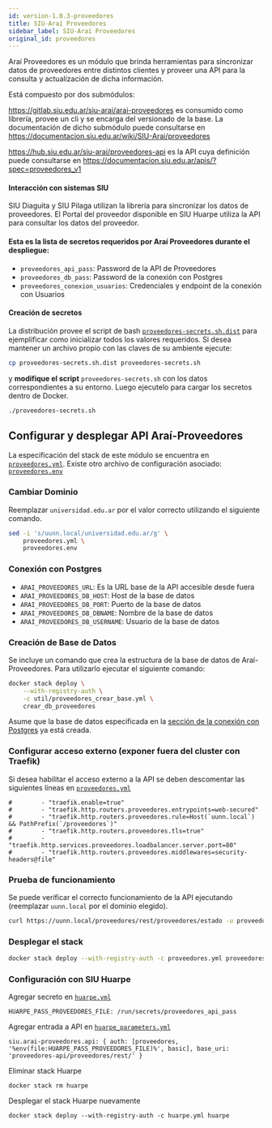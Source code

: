 ```yaml
---
id: version-1.0.3-proveedores
title: SIU-Araí Proveedores
sidebar_label: SIU-Araí Proveedores
original_id: proveedores
---
```


Araí Proveedores es un módulo que brinda herramientas para sincronizar datos de proveedores entre distintos clientes y proveer una API para la consulta y actualización de dicha información.

Está compuesto por dos submódulos:

https://gitlab.siu.edu.ar/siu-arai/arai-proveedores es consumido como librería, provee un cli y se encarga del versionado de la base. La documentación de dicho submódulo puede consultarse en https://documentacion.siu.edu.ar/wiki/SIU-Arai/proveedores

https://hub.siu.edu.ar/siu-arai/proveedores-api es la API cuya definición puede consultarse en https://documentacion.siu.edu.ar/apis/?spec=proveedores_v1

#### Interacción con sistemas SIU

SIU Diaguita y SIU Pilaga utilizan la librería para sincronizar los datos de proveedores.
El Portal del proveedor disponible en SIU Huarpe utiliza la API para consultar los datos del proveedor.

#### Esta es la lista de secretos requeridos por Araí Proveedores durante el despliegue:

* `proveedores_api_pass`: Password de la API de Proveedores
* `proveedores_db_pass`: Password de la conexión con Postgres
* `proveedores_conexion_usuarios`: Credenciales y endpoint de la conexión con Usuarios

#### Creación de secretos

La distribución provee el script de bash [`proveedores-secrets.sh.dist`](https://hub.siu.edu.ar/siu/expedientes/-/blob/master/prod/proveedores-secrets.sh.dist) para ejemplificar como inicializar todos los valores requeridos. Si desea mantener un archivo propio con las claves de su ambiente ejecute:

```bash
cp proveedores-secrets.sh.dist proveedores-secrets.sh
```
y **modifique el script** `proveedores-secrets.sh` con los datos correspondientes a su entorno. Luego ejecutelo para cargar los secretos dentro de Docker.

```bash
./proveedores-secrets.sh
```
## Configurar y desplegar API Araí-Proveedores

La especificación del stack de este módulo se encuentra en [`proveedores.yml`](https://hub.siu.edu.ar/siu/expedientes/-/blob/master/prod/arai/proveedores.yml). Existe otro archivo de configuración asociado: [`proveedores.env`](https://hub.siu.edu.ar/siu/expedientes/-/blob/master/prod/arai/proveedores.env)

### Cambiar Dominio

Reemplazar `universidad.edu.ar` por el valor correcto utilizando el siguiente comando.

```bash
sed -i 's/uunn.local/universidad.edu.ar/g' \
    proveedores.yml \
    proveedores.env
```
### Conexión con Postgres

* `ARAI_PROVEEDORES_URL`: Es la URL base de la API accesible desde fuera
* `ARAI_PROVEEDORES_DB_HOST`: Host de la base de datos
* `ARAI_PROVEEDORES_DB_PORT`: Puerto de la base de datos
* `ARAI_PROVEEDORES_DB_DBNAME`: Nombre de la base de datos
* `ARAI_PROVEEDORES_DB_USERNAME`: Usuario de la base de datos 

### Creación de Base de Datos

Se incluye un comando que crea la estructura de la base de datos de Araí-Proveedores. Para utilizarlo
ejecutar el siguiente comando:
```bash
docker stack deploy \
    --with-registry-auth \
    -c util/proveedores_crear_base.yml \
    crear_db_proveedores
```

Asume que la base de datos especificada en la [sección de la conexión con Postgres](arai#conexión-con-postgres) ya está creada.

### Configurar acceso externo (exponer fuera del cluster con Traefik)

Si desea habilitar el acceso externo a la API se deben descomentar las siguientes líneas en [`proveedores.yml`](https://hub.siu.edu.ar/siu/expedientes/-/blob/master/prod/arai/proveedores.yml)
```
#        - "traefik.enable=true"
#        - "traefik.http.routers.proveedores.entrypoints=web-secured"
#        - "traefik.http.routers.proveedores.rule=Host(`uunn.local`) && PathPrefix(`/proveedores`)"
#        - "traefik.http.routers.proveedores.tls=true"
#        - "traefik.http.services.proveedores.loadbalancer.server.port=80"
#        - "traefik.http.routers.proveedores.middlewares=security-headers@file"
```
### Prueba de funcionamiento

Se puede verificar el correcto funcionamiento de la API ejecutando (reemplazar `uunn.local` por el dominio elegido).

```bash
curl https://uunn.local/proveedores/rest/proveedores/estado -u proveedores:proveedores123
```

### Desplegar el stack

```bash
docker stack deploy --with-registry-auth -c proveedores.yml proveedores
```
### Configuración con SIU Huarpe

Agregar secreto en [`huarpe.yml`](https://hub.siu.edu.ar/siu/expedientes/-/blob/master/prod/arai/huarpe.yml)

```
HUARPE_PASS_PROVEEDORES_FILE: /run/secrets/proveedores_api_pass
```

Agregar entrada a API en [`huarpe_parameters.yml`](https://hub.siu.edu.ar/siu/expedientes/-/blob/master/prod/arai/huarpe_parameters.yml)

```
siu.arai-proveedores.api: { auth: [proveedores, '%env(file:HUARPE_PASS_PROVEEDORES_FILE)%', basic], base_uri: 'proveedores-api/proveedores/rest/' }
```

Eliminar stack Huarpe

```
docker stack rm huarpe
```

Desplegar el stack Huarpe nuevamente

```
docker stack deploy --with-registry-auth -c huarpe.yml huarpe
```